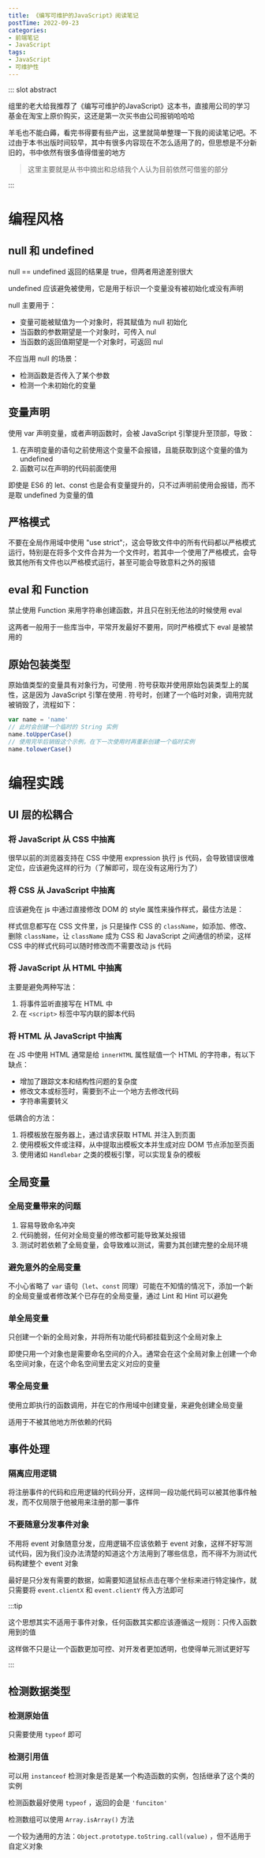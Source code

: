 ```yaml
---
title: 《编写可维护的JavaScript》阅读笔记
postTime: 2022-09-23
categories:
- 前端笔记
- JavaScript
tags:
- JavaScript
- 可维护性
---
```




::: slot abstract

组里的老大给我推荐了《编写可维护的JavaScript》这本书，直接用公司的学习基金在淘宝上原价购买，这还是第一次买书由公司报销哈哈哈

羊毛也不能白薅，看完书得要有些产出，这里就简单整理一下我的阅读笔记吧。不过由于本书出版时间较早，其中有很多内容现在不怎么适用了的，但思想是不分新旧的，书中依然有很多值得借鉴的地方

>  这里主要就是从书中摘出和总结我个人认为目前依然可借鉴的部分

:::



# 编程风格

## null 和 undefined

null == undefined 返回的结果是 true，但两者用途差别很大

undefined 应该避免被使用，它是用于标识一个变量没有被初始化或没有声明

null 主要用于：

- 变量可能被赋值为一个对象时，将其赋值为 null 初始化
- 当函数的参数期望是一个对象时，可传入 nul
- 当函数的返回值期望是一个对象时，可返回 nul

不应当用 null 的场景：

- 检测函数是否传入了某个参数
- 检测一个未初始化的变量



## 变量声明

使用 var 声明变量，或者声明函数时，会被 JavaScript 引擎提升至顶部，导致：

1. 在声明变量的语句之前使用这个变量不会报错，且能获取到这个变量的值为 undefined
2. 函数可以在声明的代码前面使用

即使是 ES6 的 let、const 也是会有变量提升的，只不过声明前使用会报错，而不是取 undefined 为变量的值



## 严格模式

不要在全局作用域中使用 "use strict";，这会导致文件中的所有代码都以严格模式运行，特别是在将多个文件合并为一个文件时，若其中一个使用了严格模式，会导致其他所有文件也以严格模式运行，甚至可能会导致意料之外的报错



## eval 和 Function

禁止使用 Function 来用字符串创建函数，并且只在别无他法的时候使用 eval

这两者一般用于一些库当中，平常开发最好不要用，同时严格模式下 eval 是被禁用的



## 原始包装类型

原始值类型的变量具有对象行为，可使用 . 符号获取并使用原始包装类型上的属性，这是因为 JavaScript 引擎在使用 . 符号时，创建了一个临时对象，调用完就被销毁了，流程如下：

~~~js
var name = 'name'
// 此时会创建一个临时的 String 实例
name.toUpperCase()
// 使用完毕后销毁这个示例，在下一次使用时再重新创建一个临时实例
name.tolowerCase()
~~~



# 编程实践

## UI 层的松耦合

### 将 JavaScript 从 CSS 中抽离

很早以前的浏览器支持在 CSS 中使用 expression 执行 js 代码，会导致错误很难定位，应该避免这样的行为（了解即可，现在没有这用行为了）



### 将 CSS 从 JavaScript 中抽离

应该避免在 js 中通过直接修改 DOM 的 style 属性来操作样式，最佳方法是：

样式信息都写在 CSS 文件里，js 只是操作 CSS 的 `className`，如添加、修改、删除 `className`，让 `className` 成为 CSS 和 JavaScript 之间通信的桥梁，这样 CSS 中的样式代码可以随时修改而不需要改动 js 代码



### 将 JavaScript 从 HTML 中抽离

主要是避免两种写法：

1. 将事件监听直接写在 HTML 中
2. 在 `<script>` 标签中写内联的脚本代码



### 将 HTML 从 JavaScript 中抽离

在 JS 中使用 HTML 通常是给 `innerHTML` 属性赋值一个 HTML 的字符串，有以下缺点：

- 增加了跟踪文本和结构性问题的复杂度
- 修改文本或标签时，需要到不止一个地方去修改代码
- 字符串需要转义

低耦合的方法：

1. 将模板放在服务器上，通过请求获取 HTML 并注入到页面
2. 使用模板文件或注释，从中提取出模板文本并生成对应 DOM 节点添加至页面
3. 使用诸如 `Handlebar` 之类的模板引擎，可以实现复杂的模板



## 全局变量

### 全局变量带来的问题

1. 容易导致命名冲突
2. 代码脆弱，任何对全局变量的修改都可能导致某处报错
3. 测试时若依赖了全局变量，会导致难以测试，需要为其创建完整的全局环境



### 避免意外的全局变量

不小心省略了 `var` 语句（`let`、`const` 同理）可能在不知情的情况下，添加一个新的全局变量或者修改某个已存在的全局变量，通过 Lint 和 Hint 可以避免



### 单全局变量

只创建一个新的全局对象，并将所有功能代码都挂载到这个全局对象上

即使只用一个对象也是需要命名空间的介入。通常会在这个全局对象上创建一个命名空间对象，在这个命名空间里去定义对应的变量



### 零全局变量

使用立即执行的函数调用，并在它的作用域中创建变量，来避免创建全局变量

适用于不被其他地方所依赖的代码



## 事件处理

### 隔离应用逻辑

将注册事件的代码和应用逻辑的代码分开，这样同一段功能代码可以被其他事件触发，而不仅局限于他被用来注册的那一事件



### 不要随意分发事件对象

不用将 event 对象随意分发，应用逻辑不应该依赖于 event 对象，这样不好写测试代码，因为我们没办法清楚的知道这个方法用到了哪些信息，而不得不为测试代码构建整个 event 对象

最好是只分发有需要的数据，如需要知道鼠标点击在哪个坐标来进行特定操作，就只需要将 `event.clientX` 和 `event.clientY` 传入方法即可

:::tip

这个思想其实不适用于事件对象，任何函数其实都应该遵循这一规则：只传入函数用到的值

这样做不只是让一个函数更加可控、对开发者更加透明，也使得单元测试更好写

:::



## 检测数据类型

### 检测原始值

只需要使用 `typeof` 即可



### 检测引用值

可以用 `instanceof` 检测对象是否是某一个构造函数的实例，包括继承了这个类的实例

检测函数最好使用 `typeof` ，返回的会是 `'funciton'`

检测数组可以使用 `Array.isArray()` 方法

一个较为通用的方法：`Object.prototype.toString.call(value)` ，但不适用于自定义对象

